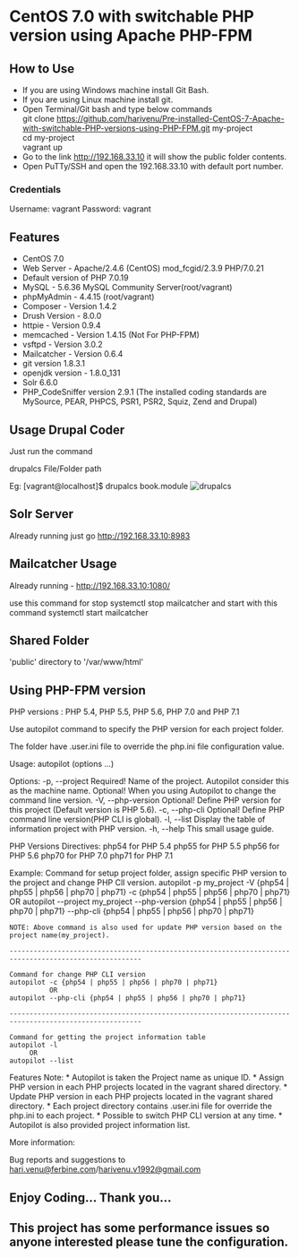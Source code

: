 # CentOS 7.0 with switchable PHP version using Apache PHP-FPM 

## How to Use

* If you are using Windows machine install Git Bash.
* If you are using Linux machine install git.
* Open Terminal/Git bash and type below commands<br>
git clone https://github.com/harivenu/Pre-installed-CentOS-7-Apache-with-switchable-PHP-versions-using-PHP-FPM.git my-project<br>
cd my-project<br>
vagrant up</br>
* Go to the link http://192.168.33.10 it will show the public folder contents.
* Open PuTTy/SSH and open the 192.168.33.10 with default port number.

### Credentials
Username: vagrant
Password: vagrant

## Features

* CentOS 7.0
* Web Server - Apache/2.4.6 (CentOS) mod_fcgid/2.3.9 PHP/7.0.21
* Default version of PHP 7.0.19
* MySQL - 5.6.36 MySQL Community Server(root/vagrant)
* phpMyAdmin - 4.4.15 (root/vagrant)
* Composer - Version 1.4.2
* Drush Version - 8.0.0
* httpie - Version 0.9.4
* memcached - Version 1.4.15 (Not For PHP-FPM)
* vsftpd - Version 3.0.2
* Mailcatcher - Version 0.6.4
* git version 1.8.3.1
* openjdk version - 1.8.0_131
* Solr 6.6.0
* PHP_CodeSniffer version 2.9.1 (The installed coding standards are MySource, PEAR, PHPCS, PSR1, PSR2, Squiz, Zend and Drupal)

## Usage Drupal Coder

Just run the command

drupalcs File/Folder path

Eg:
[vagrant@localhost]$ drupalcs book.module
![drupalcs](http://www.ferbine.com/images/drupalcs.png)

## Solr Server

Already running just go http://192.168.33.10:8983

## Mailcatcher Usage

Already running - http://192.168.33.10:1080/

use this command for stop systemctl stop mailcatcher and start with this command systemctl start mailcatcher

## Shared Folder

'public' directory to '/var/www/html'

## Using PHP-FPM version

PHP versions : PHP 5.4, PHP 5.5, PHP 5.6, PHP 7.0 and PHP 7.1


Use autopilot command to specify the PHP version for each project folder.

The folder have .user.ini file to override the php.ini file configuration value.

 Usage:
    autopilot (options ...)

  Options:
    -p,  --project <name>      Required! Name of the project. Autopilot consider this as the machine name.
                               Optional! When you using Autopilot to change the command line version.
    -V,  --php-version         Optional! Define PHP version for this project (Default version is PHP 5.6).
    -c,  --php-cli             Optional! Define PHP command line version(PHP CLI is global).
    -l,  --list                Display the table of information project with PHP version.
    -h,  --help                This small usage guide.

  PHP Versions Directives:
    php54 for PHP 5.4
    php55 for PHP 5.5
    php56 for PHP 5.6
    php70 for PHP 7.0
    php71 for PHP 7.1

  Example:
    Command for setup project folder, assign specific PHP version to the project and change PHP ClI version.
    autopilot -p my_project -V {php54 | php55 | php56 | php70 | php71} -c {php54 | php55 | php56 | php70 | php71}
                  OR
    autopilot --project my_project --php-version {php54 | php55 | php56 | php70 | php71} --php-cli {php54 | php55 | php56 | php70 | php71}

    NOTE: Above command is also used for update PHP version based on the project name(my_project).

    -------------------------------------------------------------------------------------------------------

    Command for change PHP CLI version
    autopilot -c {php54 | php55 | php56 | php70 | php71}
              OR
    autopilot --php-cli {php54 | php55 | php56 | php70 | php71}

    -------------------------------------------------------------------------------------------------------

    Command for getting the project information table
    autopilot -l
         OR
    autopilot --list

  Features Note:
    * Autopilot is taken the Project name as unique ID.
    * Assign PHP version in each PHP projects located in the vagrant shared directory.
    * Update PHP version in each PHP projects located in the vagrant shared directory.
    * Each project directory contains .user.ini file for override the php.ini to each project.
    * Possible to switch PHP CLI version at any time.
    * Autopilot is also provided project information list.

  More information:

  Bug reports and suggestions to <hari.venu@ferbine.com>/<harivenu.v1992@gmail.com>
  
## Enjoy Coding... Thank you...

## This project has some performance issues so anyone interested please tune the configuration.
